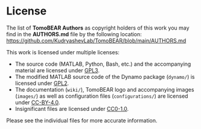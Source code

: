 # License

The list of **TomoBEAR Authors** as copyright holders of this work you may find in the **AUTHORS.md** file by the following location: https://github.com/KudryashevLab/TomoBEAR/blob/main/AUTHORS.md

This work is licensed under multiple licenses:
- The source code (MATLAB, Python, Bash, etc.) and the accompanying material are licensed under [GPL3](LICENSES/GPL-3.0-or-later.txt).
- The modified MATLAB source code of the Dynamo package (```dynamo/```) is licensed under [GPL2](LICENSES/GPL-2.0-or-later.txt).
- The documentation (```wiki/```), TomoBEAR logo and accompanying images (```images/```) as well as configuration files (```configurations/```) are licensed under [CC-BY-4.0](LICENSES/CC-BY-4.0.txt).
- Insignificant files are licensed under [CC0-1.0](LICENSES/CC0-1.0.txt).

Please see the individual files for more accurate information.
